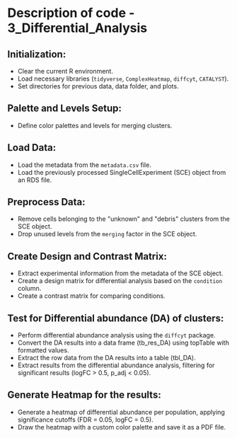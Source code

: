 # Description of code - 3_Differential_Analysis

## Initialization:

-   Clear the current R environment.
-   Load necessary libraries (`tidyverse`, `ComplexHeatmap`, `diffcyt`, `CATALYST`).
-   Set directories for previous data, data folder, and plots.

## Palette and Levels Setup:

-   Define color palettes and levels for merging clusters.

## Load Data:

-   Load the metadata from the `metadata.csv` file.
-   Load the previously processed SingleCellExperiment (SCE) object from an RDS file.

## Preprocess Data:

-   Remove cells belonging to the "unknown" and "debris" clusters from the SCE object.
-   Drop unused levels from the `merging` factor in the SCE object.

## Create Design and Contrast Matrix:

-   Extract experimental information from the metadata of the SCE object.
-   Create a design matrix for differential analysis based on the `condition` column.
-   Create a contrast matrix for comparing conditions.

## Test for Differential abundance (DA) of clusters:

-   Perform differential abundance analysis using the `diffcyt` package.
-   Convert the DA results into a data frame (tb_res_DA) using topTable with formatted values.
-   Extract the row data from the DA results into a table (tbl_DA).
-   Extract results from the differential abundance analysis, filtering for significant results (logFC \> 0.5, p_adj \< 0.05).

## Generate Heatmap for the results:

-   Generate a heatmap of differential abundance per population, applying significance cutoffs (FDR = 0.05, logFC = 0.5).
-   Draw the heatmap with a custom color palette and save it as a PDF file.
